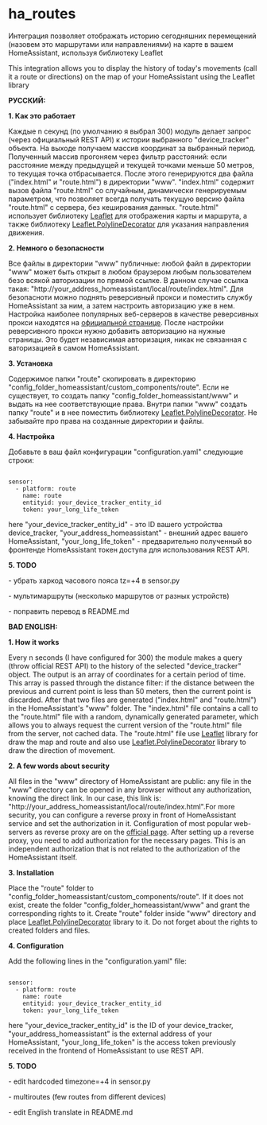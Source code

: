 # ha_routes
<p>Интеграция позволяет отображать историю сегодняшних перемещений (назовем это маршрутами или направлениями) на карте в вашем HomeAssistant, используя библиотеку Leaflet</p>
<p>This integration allows you to display the history of today's movements (call it a route or directions) on the map of your HomeAssistant using the Leaflet library</p>

<p><b>РУССКИЙ:</b></p>
<p><b>1. Как это работает</b></p>
<p>Каждые n секунд (по умолчанию я выбрал 300) модуль делает запрос (через официальный REST API) к истории выбранного "device_tracker" объекта. На выходе получаем массив координат за выбранный период. Полученный массив прогоняем через фильтр расстояний: если расстояние между предыдущей и текущей точками меньше 50 метров, то текущая точка отбрасывается. После этого генерируются два файла ("index.html" и "route.html") в директории "www". "index.html" содержит вызов файла "route.html" со случайным, динамически генерируемым параметром, что позволяет всегда получать текущую версию файла "route.html" с сервера, без кеширования данных. "route.html" использует библиотеку <a href='https://leafletjs.com/download.html'>Leaflet</a> для отображения карты и маршрута, а также библиотеку <a href='https://github.com/bbecquet/Leaflet.PolylineDecorator'>Leaflet.PolylineDecorator</a> для указания направления движения.</p>

<p><b>2. Немного о безопасности</b></p>
<p>Все файлы в директории "www" публичные: любой файл в директории "www" может быть открыт в любом браузером любым пользователем безо всякой авторизации по прямой ссылке. В данном случае ссылка такая: "http://your_address_homeassistant/local/route/index.html".  Для безопасноти можно поднять реверсивный прокси и поместить службу HomeAssistant за ним, а затем настроить авторизацию уже в нем. Настройка наиболее популярных веб-серверов в качестве реверсивных прокси находятся на <a href=https://www.home-assistant.io/docs/ecosystem/nginx>официальной странице</a>. После настройки реверсивного прокси нужно добавить авторизацию на нужные страницы. Это будет независимая авторизация, никак не связанная с ваторизацией в самом HomeAssistant.</p>

<p><b>3. Установка</b></p>
<p>Содержимое папки "route" скопировать в директорию "config_folder_homeassistant/custom_components/route". Если не существует, то создать папку "config_folder_homeassistant/www" и выдать на нее соответствующие права. Внутри папки "www" создать папку "route" и в нее поместить библиотеку <a href='https://github.com/bbecquet/Leaflet.PolylineDecorator'>Leaflet.PolylineDecorator</a>. Не забывайте про права на созданные директории и файлы.</p>

<p><b>4. Настройка</b></p>
<p>Добавьте в ваш файл конфигурации "configuration.yaml" следующие строки:</p>
<pre><code>
sensor:
  - platform: route
    name: route
    entityid: your_device_tracker_entity_id
    token: your_long_life_token
</code></pre>
<p>here "your_device_tracker_entity_id" - это ID вашего устройства device_tracker, "your_address_homeassistant" - внешний адрес вашего HomeAssistant, "your_long_life_token" - предварительно полученный во фронтенде HomeAssistant токен доступа для использования REST API.</p>

<p><b>5. TODO</b></p>
<p>- убрать харкод часового пояса tz=+4 в sensor.py</p>
<p>- мультимаршруты (несколько маршрутов от разных устройств)</p>
<p>- поправить перевод в README.md</p>

<p><b>BAD ENGLISH:</b></p>
<p><b>1. How it works</b></p>
<p>Every n seconds (I have configured for 300) the module makes a query (throw official REST API) to the history of the selected "device_tracker" object. The output is an array of coordinates for a certain period of time. This array is passed through the distance filter: if the distance between the previous and current point is less than 50 meters, then the current point is discarded. After that two files are generated ("index.html" and "route.html") in the HomeAssistant's "www" folder. The "index.html" file contains a call to the "route.html" file with a random, dynamically generated parameter, which allows you to always request the current version of the "route.html" file from the server, not cached data. The "route.html" file use <a href='https://leafletjs.com/download.html'>Leaflet</a> library for draw the map and route and also use <a href='https://github.com/bbecquet/Leaflet.PolylineDecorator'>Leaflet.PolylineDecorator</a> library to draw the direction of movement.</p>

<p><b>2. A few words about security</b></p>
<p>All files in the "www" directory of HomeAssistant are public: any file in the "www" directory can be opened in any browser without any authorization, knowing the direct link. In our case, this link is: "http://your_address_homeassistant/local/route/index.html".For more security, you can configure a reverse proxy in front of HomeAssistant service and set the authorization in it. Configuration of most popular web-servers as reverse proxy are on the <a href=https://www.home-assistant.io/docs/ecosystem/nginx>official page</a>. 
After setting up a reverse proxy, you need to add authorization for the necessary pages. This is an independent authorization that is not related to the authorization of the HomeAssistant itself.</p>

<p><b>3. Installation</b></p>
<p>Place the "route" folder to "config_folder_homeassistant/custom_components/route". If it does not exist, create the folder "config_folder_homeassistant/www" and grant the corresponding rights to it. Create "route" folder inside "www" directory and place <a href='https://github.com/bbecquet/Leaflet.PolylineDecorator'>Leaflet.PolylineDecorator</a> library to it. Do not forget about the rights to created folders and files.</p>

<p><b>4. Configuration</b></p>
<p>Add the following lines in the "configuration.yaml" file:</p>
<pre><code>
sensor:
  - platform: route
    name: route
    entityid: your_device_tracker_entity_id
    token: your_long_life_token
</code></pre>
<p>here "your_device_tracker_entity_id" is the ID of your device_tracker, "your_address_homeassistant" is the external address of your HomeAssistant, "your_long_life_token" is the access token previously received in the frontend of HomeAssistant to use REST API.</p>

<p><b>5. TODO</b></p>
<p>- edit hardcoded timezone=+4 in sensor.py</p>
<p>- multiroutes (few routes from different devices)</p>
<p>- edit English translate in README.md</p>
